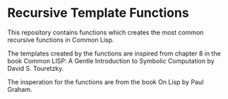 # Recursive Template Functions
This repository contains functions which creates the most common recursive functions in Common Lisp.

The templates created by the functions are inspired from chapter 8 in the book Common LISP: A Gentle Introduction to Symbolic Computation by David S. Touretzky.

The insperation for the functions are from the book On Lisp by Paul Graham.
